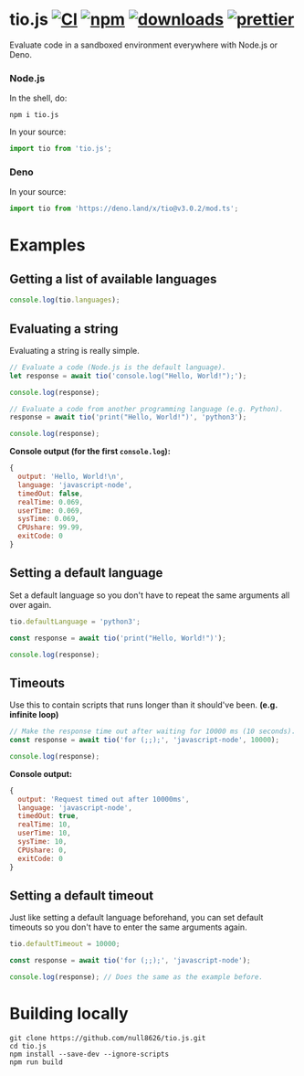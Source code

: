 # tio.js [![CI][ci-image]][ci-url] [![npm][npm-image]][npm-url] [![downloads][downloads-image]][downloads-url] [![prettier][prettier-image]][prettier-url]

[ci-image]: https://github.com/null8626/tio.js/actions/workflows/test.yml/badge.svg?branch=master
[ci-url]: https://github.com/null8626/tio.js/actions/workflows/test.yml
[prettier-image]: https://img.shields.io/badge/code_style-prettier-ff69b4.svg?style=flat-square
[prettier-url]: https://github.com/prettier/prettier
[npm-image]: https://img.shields.io/npm/v/tio.js.svg
[npm-url]: https://npmjs.org/package/tio.js
[downloads-image]: https://img.shields.io/npm/dm/tio.js.svg
[downloads-url]: https://npmjs.org/package/tio.js

Evaluate code in a sandboxed environment everywhere with Node.js or Deno.

### Node.js

In the shell, do:

```shell
npm i tio.js
```

In your source:

```ts
import tio from 'tio.js';
```

### Deno

In your source:

```ts
import tio from 'https://deno.land/x/tio@v3.0.2/mod.ts';
```

# Examples

## Getting a list of available languages

```js
console.log(tio.languages);
```

## Evaluating a string

Evaluating a string is really simple.

```js
// Evaluate a code (Node.js is the default language).
let response = await tio('console.log("Hello, World!");');

console.log(response);

// Evaluate a code from another programming language (e.g. Python).
response = await tio('print("Hello, World!")', 'python3');

console.log(response);
```

**Console output (for the first `console.log`):**

```js
{
  output: 'Hello, World!\n',
  language: 'javascript-node',
  timedOut: false,
  realTime: 0.069,
  userTime: 0.069,
  sysTime: 0.069,
  CPUshare: 99.99,
  exitCode: 0
}
```

## Setting a default language

Set a default language so you don't have to repeat the same arguments all over again.

```js
tio.defaultLanguage = 'python3';

const response = await tio('print("Hello, World!")');

console.log(response);
```

## Timeouts

Use this to contain scripts that runs longer than it should've been. **(e.g. infinite loop)**

```js
// Make the response time out after waiting for 10000 ms (10 seconds).
const response = await tio('for (;;);', 'javascript-node', 10000);

console.log(response);
```

**Console output:**

```js
{
  output: 'Request timed out after 10000ms',
  language: 'javascript-node',
  timedOut: true,
  realTime: 10,
  userTime: 10,
  sysTime: 10,
  CPUshare: 0,
  exitCode: 0
}
```

## Setting a default timeout

Just like setting a default language beforehand, you can set default timeouts so you don't have to enter the same arguments again.

```js
tio.defaultTimeout = 10000;

const response = await tio('for (;;);', 'javascript-node');

console.log(response); // Does the same as the example before.
```

# Building locally

```shell
git clone https://github.com/null8626/tio.js.git
cd tio.js
npm install --save-dev --ignore-scripts
npm run build
```
